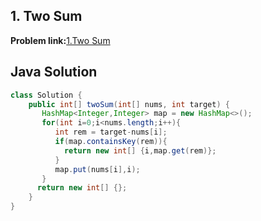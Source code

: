 ## 1. Two Sum

**Problem link:**[1.Two Sum](https://leetcode.com/problems/two-sum/)

## Java Solution
```java
class Solution {
    public int[] twoSum(int[] nums, int target) {
       HashMap<Integer,Integer> map = new HashMap<>();
       for(int i=0;i<nums.length;i++){
          int rem = target-nums[i];
          if(map.containsKey(rem)){
            return new int[] {i,map.get(rem)};
          }
          map.put(nums[i],i);
       }
      return new int[] {};
    }
}